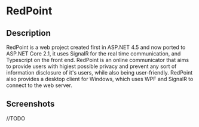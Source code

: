 # RedPoint

## Description
RedPoint is a web project created first in ASP.NET 4.5 and now ported to ASP.NET Core 2.1, it uses SignalR for the real time communication, and Typescript on the front end. RedPoint is an online communicator that aims to provide users with higiest possible privacy and prevent any sort of information disclosure of it's users, while also being user-friendly. RedPoint also provides a desktop client for Windows, which uses WPF and SignalR to connect to the web server.


## Screenshots
//TODO 
